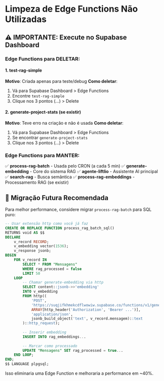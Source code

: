 # Limpeza de Edge Functions Não Utilizadas

## ⚠️ IMPORTANTE: Execute no Supabase Dashboard

### Edge Functions para DELETAR:

#### 1. test-rag-simple
**Motivo**: Criada apenas para teste/debug
**Como deletar**:
1. Vá para Supabase Dashboard > Edge Functions
2. Encontre `test-rag-simple`
3. Clique nos 3 pontos (...) > Delete

#### 2. generate-project-stats (se existir)
**Motivo**: Teve erro na criação e não é usada
**Como deletar**:
1. Vá para Supabase Dashboard > Edge Functions
2. Se encontrar `generate-project-stats`
3. Clique nos 3 pontos (...) > Delete

### Edge Functions para MANTER:

✅ **process-rag-batch** - Usada pelo CRON (a cada 5 min)
✅ **generate-embedding** - Core do sistema RAG
✅ **agente-liftlio** - Assistente AI principal
✅ **search-rag** - Busca semântica
✅ **process-rag-embeddings** - Processamento RAG (se existir)

## 🔄 Migração Futura Recomendada

Para melhor performance, considere migrar `process-rag-batch` para SQL puro:

```sql
-- Usar extensão http como você já faz
CREATE OR REPLACE FUNCTION process_rag_batch_sql() 
RETURNS void AS $$
DECLARE
    v_record RECORD;
    v_embedding vector(1536);
    v_response jsonb;
BEGIN
    FOR v_record IN 
        SELECT * FROM "Mensagens" 
        WHERE rag_processed = false 
        LIMIT 50
    LOOP
        -- Chamar generate-embedding via http
        SELECT content::jsonb->>'embedding' 
        INTO v_embedding
        FROM http((
            'POST',
            'https://suqjifkhmekcdflwowiw.supabase.co/functions/v1/generate-embedding',
            ARRAY[http_header('Authorization', 'Bearer ...')],
            'application/json',
            jsonb_build_object('text', v_record.mensagem)::text
        )::http_request);
        
        -- Inserir embedding
        INSERT INTO rag_embeddings...
        
        -- Marcar como processado
        UPDATE "Mensagens" SET rag_processed = true...
    END LOOP;
END;
$$ LANGUAGE plpgsql;
```

Isso eliminaria uma Edge Function e melhoraria a performance em ~40%.